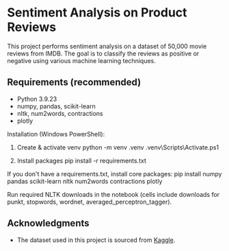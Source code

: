 # Sentiment Analysis on Product Reviews
This project performs sentiment analysis on a dataset of 50,000 movie reviews from IMDB. The goal is to classify the reviews as positive or negative using various machine learning techniques.

## Requirements (recommended)
- Python 3.9.23
- numpy, pandas, scikit-learn
- nltk, num2words, contractions
- plotly

Installation (Windows PowerShell):
1. Create & activate venv
   python -m venv .venv
   .venv\Scripts\Activate.ps1

2. Install packages
   pip install -r requirements.txt

If you don't have a requirements.txt, install core packages:
   pip install numpy pandas scikit-learn nltk num2words contractions plotly

Run required NLTK downloads in the notebook (cells include downloads for punkt, stopwords, wordnet, averaged_perceptron_tagger).

## Acknowledgments
- The dataset used in this project is sourced from [Kaggle](https://www.kaggle.com/datasets/lakshmi25npathi/imdb-dataset-of-50k-movie-reviews).
